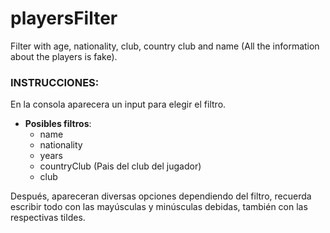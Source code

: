 # playersFilter
Filter with age, nationality, club, country club and name (All the information about the players is fake). 

### INSTRUCCIONES: 
En la consola aparecera un input para elegir el filtro. 
- **Posibles filtros**:
  -   name
  -   nationality
  -   years
  -   countryClub (Pais del club del jugador)
  -   club

Después, apareceran diversas opciones dependiendo del filtro, recuerda escribir todo con las mayúsculas y minúsculas debidas, también con las respectivas tildes. 

